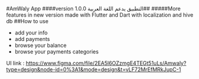 #AmWaly App
####version 1.0.0
التطبيق يدعم اللغة العربية##
#####More features in new version
made with Flutter and Dart
with localization and hive db
##How to use
- add your info 
- add payments 
- browse your balance 
- browse your payments categories

UI link : https://www.figma.com/file/2EA5l6OZzmgE4TEGt51uLs/Amwaly?type=design&node-id=0%3A1&mode=design&t=vLF72MrEfMRkJupC-1
